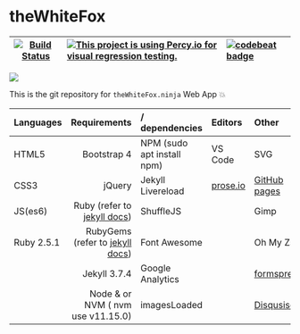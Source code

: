 # theWhiteFox

|[![Build Status](https://semaphoreci.com/api/v1/thewhitefox/thewhitefox/branches/gh-pages/shields_badge.svg)](https://semaphoreci.com/thewhitefox/thewhitefox)| [![This project is using Percy.io for visual regression testing.](https://percy.io/static/images/percy-badge.svg)](https://percy.io)      |    [![codebeat badge](https://codebeat.co/badges/121e5795-b2a2-48c8-b603-5ed2a591a36b)](https://codebeat.co/projects/github-com-thewhitefox-thewhitefox-gh-pages)       |
| ---------- | :--------------------------------------- | :-------------------------- |


![](http://thewhitefox.ninja/img/theWhiteFoxLogo04-GitHub.svg)

This is the git repository for `theWhiteFox.ninja` Web App :boom:

| Languages   | Requirements                            | / dependencies                 | Editors                     | Other | OS |
| ---------- | ---------------------------------------: | :----------------------------- | :-------------------------- | :---- | :-- |
| HTML5      | Bootstrap 4                              | NPM     (sudo apt install npm)                       | VS Code                     | SVG   | Ubuntu 18 |
| CSS3       | jQuery                                   | Jekyll Livereload              | [prose.io](http://prose.io) | [GitHub pages](http://pages.github.com/)|
| JS(es6)    | Ruby (refer to [jekyll docs](https://jekyllrb.com/docs/))| ShuffleJS      |                             | Gimp |
| Ruby 2.5.1 | RubyGems (refer to [jekyll docs](https://jekyllrb.com/docs/ruby-101/))| Font Awesome |                  | Oh My Zsh |
|            | Jekyll 3.7.4                             | Google Analytics               |                             | [formspree](https://formspree.io/)
|            | Node & or NVM ( nvm use v11.15.0)        | imagesLoaded                   |                             | [Disqusisqus](https://help.disqus.com/en/articles/1717053-what-is-disqus) |
  
